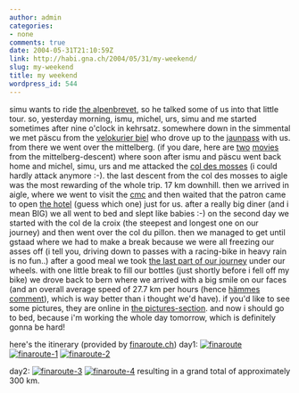 ```yaml
---
author: admin
categories:
- none
comments: true
date: 2004-05-31T21:10:59Z
link: http://habi.gna.ch/2004/05/31/my-weekend/
slug: my-weekend
title: my weekend
wordpress_id: 544
---
```


simu wants to ride [the alpenbrevet](http://www.alpenbrevet.ch/inhalt/deutsch/strecken_d.htm), so he talked some of us into that little tour.
so, yesterday morning, ismu, michel, urs, simu and me started sometimes after nine o'clock in kehrsatz. somewhere down in the simmental we met päscu from the [velokurier biel](http://velokurierbiel.ch/) who drove up to the [jaunpass](http://www.jaunpass.ch/) with us. from there we went over the mittelberg.
(if you dare, here are [two](http://habi.gna.ch/blog/images/MOV01010.MPG) [movies](http://habi.gna.ch/blog/images/MOV01012.MPG) from the mittelberg-descent)
where soon after ismu and päscu went back home and michel, simu, urs and me attacked the [col des mosses](http://www.schweizerseiten.ch/info/info_col_des_mosses.htm) (i could hardly attack anymore :-). the last descent from the col des mosses to aigle was the most rewarding of the whole trip. 17 km downhill. then we arrived in aigle, where we went to visit the [cmc](http://www.cmc-aigle.ch/En/) and then waited that the patron came to open [the hotel](http://www.aigle.ch/hotel.php) (guess which one) just for us.
after a really big diner (and i mean BIG) we all went to bed and slept like babies :-)
on the second day we started with the col de la croix (the steepest and longest one on our journey) and then went over the col du pillon. then we managed to get until gstaad where we had to make a break because we were all freezing our asses off (i tell you, driving down to passes with a racing-bike in heavy rain is no fun..)
after a good meal we took [the last part of our journey](http://www.finaroute.ch/finaroute/finaroute?lang_suffix=de&start=gstaad&ziel=bern&kurz=on&karte=on) under our wheels. with one little break to fill our bottles (just shortly before i fell off my bike) we drove back to bern where we arrived with a big smile on our faces (and an overall average speed of 27.7 km per hours (hence [hämmes comment](http://habi.gna.ch/blog/archives/000334.html)), which is way better than i thought we'd have).
if you'd like to see some pictures, they are online in [the pictures-section](http://habi.gna.ch/pics/Passfahrt).
and now i should go to bed, because i'm working the whole day tomorrow, which is definitely gonna be hard!

here's the itinerary (provided by [finaroute.ch](http://www.finaroute.ch/))
day1:
[![finaroute](http://habi.gna.ch/blog/images/finaroute-tm.jpg)](http://habi.gna.ch/blog/images/finaroute.png) [![finaroute-1](http://habi.gna.ch/blog/images/finaroute-1-tm.jpg)](http://habi.gna.ch/blog/images/finaroute-1.png) [![finaroute-2](http://habi.gna.ch/blog/images/finaroute-2-tm.jpg)](http://habi.gna.ch/blog/images/finaroute-2.png)

day2:
[![finaroute-3](http://habi.gna.ch/blog/images/finaroute-3-tm.jpg)](http://habi.gna.ch/blog/images/finaroute-3.png) [![finaroute-4](http://habi.gna.ch/blog/images/finaroute-4-tm.jpg)](http://habi.gna.ch/blog/images/finaroute-4.png)
resulting in a grand total of approximately 300 km.
